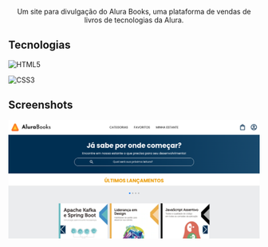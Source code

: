 <p align="center">Um site para divulgação do Alura Books, uma plataforma de vendas de livros de tecnologias da Alura.</p>

## Tecnologias

![HTML5](https://img.shields.io/badge/html5-%23E34F26.svg?style=for-the-badge&logo=html5&logoColor=white)

![CSS3](https://img.shields.io/badge/css3-%231572B6.svg?style=for-the-badge&logo=css3&logoColor=white)

## Screenshots

![Screenshot da tela inicial do Alura Books](imgs/screenshot-site.png)
